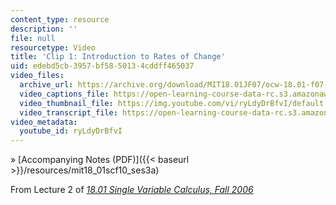 ```yaml
---
content_type: resource
description: ''
file: null
resourcetype: Video
title: 'Clip 1: Introduction to Rates of Change'
uid: edebd5cb-3957-bf58-5013-4cddff465037
video_files:
  archive_url: https://archive.org/download/MIT18.01JF07/ocw-18.01-f07-lec02_300k.mp4
  video_captions_file: https://open-learning-course-data-rc.s3.amazonaws.com/18-01sc-single-variable-calculus-fall-2010/7b6b316de38c590c852a8a3bd0b29bf9_ryLdyDrBfvI.vtt
  video_thumbnail_file: https://img.youtube.com/vi/ryLdyDrBfvI/default.jpg
  video_transcript_file: https://open-learning-course-data-rc.s3.amazonaws.com/18-01sc-single-variable-calculus-fall-2010/c789312508d4bba867a79ce6c25f3c52_ryLdyDrBfvI.pdf
video_metadata:
  youtube_id: ryLdyDrBfvI
---
```


» [Accompanying Notes (PDF)]({{< baseurl >}}/resources/mit18_01scf10_ses3a)

From Lecture 2 of [_18.01 Single Variable Calculus, Fall 2006_](/courses/18-01-single-variable-calculus-fall-2006/pages/video-lectures)